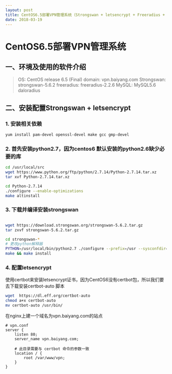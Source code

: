 ```yaml
---
layout: post
title: CentOS6.5部署VPN管理系统（Strongswan + letsencrypt + Freeradius + MySQL + Daloradius)
date: 2018-03-19
---
```


CentOS6.5部署VPN管理系统
=============================================

## 一、环境及使用的软件介绍

> OS: CentOS release 6.5 (Final)
> domain: vpn.baiyang.com
> Strongswan: strongswan-5.6.2
> freeradius: freeradius-2.2.6
> MySQL: MySQL5.6
> daloradius

## 二、安装配置Strongswan + letsencrypt

### 1. 安装相关依赖

```bash
yum install pam-devel openssl-devel make gcc gmp-devel
```

### 2. 首先安装python2.7，因为centos6 默认安装的python2.6缺少必要的库

```bash
cd /usr/local/src
wget https://www.python.org/ftp/python/2.7.14/Python-2.7.14.tar.xz
tar xvf Python-2.7.14.tar.xz

cd Python-2.7.14
./configure --enable-optimizations
make altinstall

```

### 3. 下载并编译安装strongswan

```bash

wget https://download.strongswan.org/strongswan-5.6.2.tar.gz
tar zxvf strongswan-5.6.2.tar.gz

cd strongswan-*
# 更改python解释器
PYTHON=/usr/local/bin/python2.7 ./configure --prefix=/usr --sysconfdir=/etc/strongswan  --enable-openssl --enable-nat-transport --disable-mysql --disable-ldap  --disable-static --enable-shared --enable-md4 --enable-eap-mschapv2 --enable-eap-aka --enable-eap-aka-3gpp2  --enable-eap-gtc --enable-eap-identity --enable-eap-md5 --enable-eap-peap --enable-eap-radius --enable-eap-sim --enable-eap-sim-file --enable-eap-simaka-pseudonym --enable-eap-simaka-reauth --enable-eap-simaka-sql --enable-eap-tls --enable-eap-tnc --enable-eap-ttls
make && make install
```

### 4. 配置letsencrypt

使用certbot来安装letsencrypt证书，因为CentOS6没有certbot包，所以我们要去下载安装certbot-auto 脚本

```bash
wget  https://dl.eff.org/certbot-auto
chmod a+x certbot-auto
mv certbot-auto /usr/bin/
```

在nginx上建一个域名为vpn.baiyang.com的站点

```nginx
# vpn.conf
server {
    listen 80;
    server_name vpn.baiyang.com;
    
    # 此目录需要与 certbot 命令的参数一致
    location / {
        root /var/www/vpn;
    }
}
```


